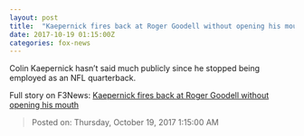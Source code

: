 ```yaml
---
layout: post
title:  "Kaepernick fires back at Roger Goodell without opening his mouth"
date: 2017-10-19 01:15:00Z
categories: fox-news
---
```


Colin Kaepernick hasn’t said much publicly since he stopped being employed as an NFL quarterback.


Full story on F3News: [Kaepernick fires back at Roger Goodell without opening his mouth](http://www.f3nws.com/n/tTjSNG)

> Posted on: Thursday, October 19, 2017 1:15:00 AM
